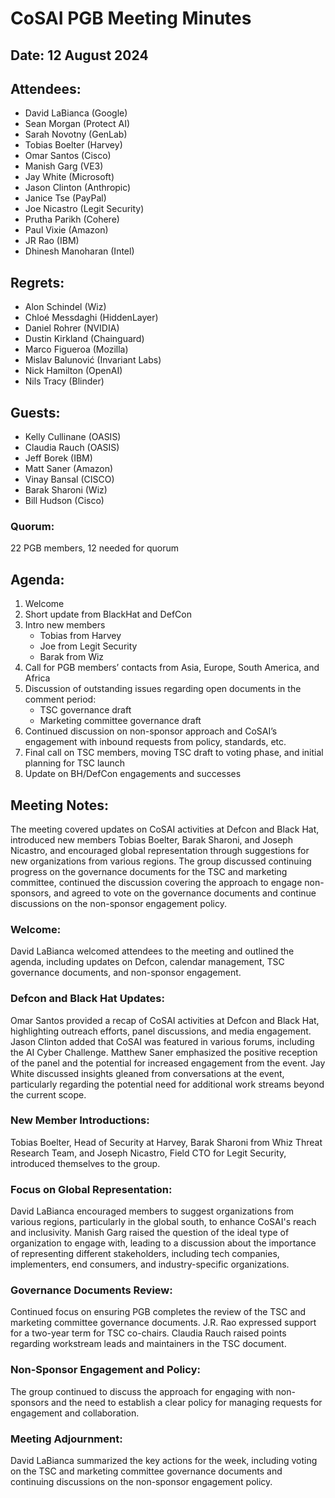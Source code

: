 # CoSAI PGB Meeting Minutes

## Date: 12 August 2024

## Attendees:
- David LaBianca (Google)
- Sean Morgan (Protect AI)
- Sarah Novotny (GenLab)
- Tobias Boelter (Harvey)
- Omar Santos (Cisco)
- Manish Garg (VE3)
- Jay White (Microsoft)
- Jason Clinton (Anthropic)
- Janice Tse (PayPal)
- Joe Nicastro (Legit Security)
- Prutha Parikh (Cohere)
- Paul Vixie (Amazon)
- JR Rao (IBM)
- Dhinesh Manoharan (Intel)

## Regrets:
- Alon Schindel (Wiz)
- Chloé Messdaghi (HiddenLayer)
- Daniel Rohrer (NVIDIA)
- Dustin Kirkland (Chainguard)
- Marco Figueroa (Mozilla)
- Mislav Balunović (Invariant Labs)
- Nick Hamilton (OpenAI)
- Nils Tracy (Blinder)

## Guests:
- Kelly Cullinane (OASIS)
- Claudia Rauch (OASIS)
- Jeff Borek (IBM)
- Matt Saner (Amazon)
- Vinay Bansal (CISCO)
- Barak Sharoni (Wiz)
- Bill Hudson (Cisco)

### Quorum:
22 PGB members, 12 needed for quorum

## Agenda:
1. Welcome
2. Short update from BlackHat and DefCon
3. Intro new members
   - Tobias from Harvey
   - Joe from Legit Security
   - Barak from Wiz
4. Call for PGB members’ contacts from Asia, Europe, South America, and Africa
5. Discussion of outstanding issues regarding open documents in the comment period:
   - TSC governance draft
   - Marketing committee governance draft
6. Continued discussion on non-sponsor approach and CoSAI’s engagement with inbound requests from policy, standards, etc.
7. Final call on TSC members, moving TSC draft to voting phase, and initial planning for TSC launch
8. Update on BH/DefCon engagements and successes

## Meeting Notes:
The meeting covered updates on CoSAI activities at Defcon and Black Hat, introduced new members Tobias Boelter, Barak Sharoni, and Joseph Nicastro, and encouraged global representation through suggestions for new organizations from various regions. The group discussed continuing progress on the governance documents for the TSC and marketing committee, continued the discussion covering the approach to engage non-sponsors, and agreed to vote on the governance documents and continue discussions on the non-sponsor engagement policy.

### Welcome:
David LaBianca welcomed attendees to the meeting and outlined the agenda, including updates on Defcon, calendar management, TSC governance documents, and non-sponsor engagement.

### Defcon and Black Hat Updates:
Omar Santos provided a recap of CoSAI activities at Defcon and Black Hat, highlighting outreach efforts, panel discussions, and media engagement. Jason Clinton added that CoSAI was featured in various forums, including the AI Cyber Challenge. Matthew Saner emphasized the positive reception of the panel and the potential for increased engagement from the event. Jay White discussed insights gleaned from conversations at the event, particularly regarding the potential need for additional work streams beyond the current scope.

### New Member Introductions:
Tobias Boelter, Head of Security at Harvey, Barak Sharoni from Whiz Threat Research Team, and Joseph Nicastro, Field CTO for Legit Security, introduced themselves to the group.

### Focus on Global Representation:
David LaBianca encouraged members to suggest organizations from various regions, particularly in the global south, to enhance CoSAI's reach and inclusivity. Manish Garg raised the question of the ideal type of organization to engage with, leading to a discussion about the importance of representing different stakeholders, including tech companies, implementers, end consumers, and industry-specific organizations.

### Governance Documents Review:
Continued focus on ensuring PGB completes the review of the TSC and marketing committee governance documents. J.R. Rao expressed support for a two-year term for TSC co-chairs. Claudia Rauch raised points regarding workstream leads and maintainers in the TSC document.

### Non-Sponsor Engagement and Policy:
The group continued to discuss the approach for engaging with non-sponsors and the need to establish a clear policy for managing requests for engagement and collaboration.

### Meeting Adjournment:
David LaBianca summarized the key actions for the week, including voting on the TSC and marketing committee governance documents and continuing discussions on the non-sponsor engagement policy.
